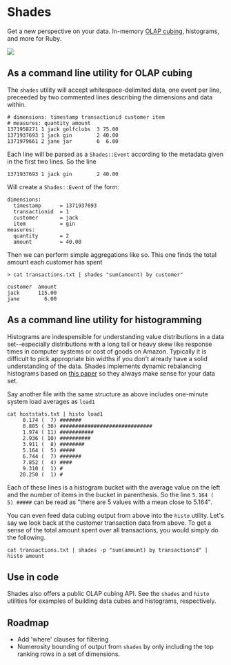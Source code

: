 # Shades

Get a new perspective on your data. In-memory [OLAP cubing](en.wikipedia.org/wiki/OLAP_cube), histograms, and more for Ruby.

![](https://dl.dropboxusercontent.com/u/1133314/i/shades.gif)

## As a command line utility for OLAP cubing

The ```shades``` utility will accept whitespace-delimited data, one event per line, preceeded by two commented lines describing the dimensions and data within.

```
# dimensions: timestamp transactionid customer item
# measures: quantity amount
1371958271 1 jack golfclubs  3 75.00
1371937693 1 jack gin        2 40.00
1371979661 2 jane jar        6  6.00
```

Each line will be parsed as a ```Shades::Event``` according to the metadata given in the first two lines. So the line

```
1371937693 1 jack gin        2 40.00
```

Will create a ```Shades::Event``` of the form:

```
dimensions: 
  timestamp      = 1371937693 
  transactionid  = 1
  customer       = jack
  item           = gin
measures:
  quantity       = 2
  amount         = 40.00
```

Then we can perform simple aggregations like so. This one finds the total amount each customer has spent

```> cat transactions.txt | shades "sum(amount) by customer"```

```
customer  amount
jack      115.00
jane        6.00
```

## As a command line utility for histogramming

Histograms are indespensible for understanding value distributions in a data set--especially distributions with a long tail or heavy skew like response times in computer systems or cost of goods on Amazon. Typically it is difficult to pick appropriate bin widths if you don't already have a solid understanding of the data. Shades implements dynamic rebalancing histograms based on [this paper](http://pages.cs.wisc.edu/~donjerko/hist.pdf) so they always make sense for your data set.

Say another file with the same structure as above includes one-minute system load averages as ```load1```

```
cat hoststats.txt | histo load1
     0.174 (  7) #######
     0.805 ( 30) ##############################
     1.974 ( 11) ###########
     2.936 ( 10) ##########
     3.911 (  8) ########
     5.164 (  5) #####
     6.744 (  7) #######
     7.852 (  4) ####
     9.310 (  1) #
    20.250 (  1) #
```

Each of these lines is a histogram bucket with the average value on the left and the number of items in the bucket in parenthesis. So the line ```5.164 (  5) #####``` can be read as "there are 5 values with a mean close to 5.164".

You can even feed data cubing output from above into the ```histo``` utility. Let's say we look back at the customer transaction data from above. To get a sense of the total amount spent over all transactions, you would simply do the following.

```
cat transactions.txt | shades -p "sum(amount) by transactionid" | histo amount
```

## Use in code

Shades also offers a public OLAP cubing API. See the ```shades``` and ```histo``` utilities for examples of building data cubes and histograms, respectively.

## Roadmap

- Add 'where' clauses for filtering
- Numerosity bounding of output from ```shades``` by only including the top ranking rows in a set of dimensions.
